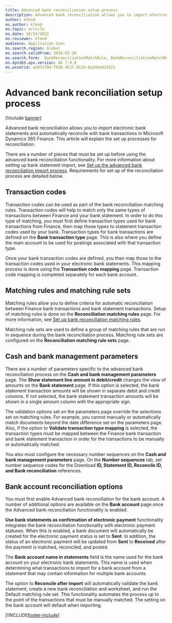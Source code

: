 ```yaml
---
title: Advanced bank reconciliation setup process
description: Advanced bank reconciliation allows you to import electronic bank statements and automatically reconcile with bank transactions in Microsoft Dynamics 365 Finance.
author: kfend
ms.author: kfend
ms.topic: article
ms.date: 10/24/2022
ms.reviewer: kfend
audience: Application User
ms.search.region: Global
ms.search.validFrom: 2016-02-28
ms.search.form:  BankReconciliationMatchRule, BankReconciliationMatchRuleSet
ms.dyn365.ops.version: AX 7.0.0
ms.assetid: ae071f04-f038-4b17-812d-0a241ed15521
---
```


# Advanced bank reconciliation setup process

[!include [banner](../includes/banner.md)]

Advanced bank reconciliation allows you to import electronic bank statements and automatically reconcile with bank transactions in Microsoft Dynamics 365 Finance. This article will explain the set up processes for reconciliation.  

There are a number of pieces that must be set up before using the advanced bank reconciliation functionality. For more information about setting up bank statement import, see [Set up the advanced bank reconciliation import process](set-up-advanced-bank-reconciliation-import-process.md).  Requirements for set up of the reconciliation process are detailed below.

## Transaction codes
Transaction codes can be used as part of the bank reconciliation matching rules. Transaction codes will help to match only the same types of transactions between Finance and your bank statement. In order to do this type of matching, you must first define transaction types used for bank transactions from Finance, then map those types to statement transaction codes used by your bank. Transaction types for bank transactions are defined on the **Bank transaction type** page. This is also where you define the main account to be used for postings associated with that transaction type. 

Once your bank transaction codes are defined, you then map those to the transaction codes used in your electronic bank statements. This mapping process is done using the **Transaction code mapping** page. Transaction code mapping is completed separately for each bank account.

## Matching rules and matching rule sets
Matching rules allow you to define criteria for automatic reconciliation between Finance bank transactions and bank statement transactions. Setup of matching rules is done on the **Reconciliation matching rules** page. For more information, see [Set up bank reconciliation matching rules](set-up-bank-reconciliation-matching-rules.md). 

Matching rule sets are used to define a group of matching rules that are run in sequence during the bank reconciliation process.  Matching rule sets are configured on the **Reconciliation matching rule sets** page.

## Cash and bank management parameters
There are a number of parameters specific to the advanced bank reconciliation process on the **Cash and bank management parameters** page.  The **Show statement line amount in debit/credit** changes the view of amounts on the **Bank statement** page. If this option is selected, the bank statement transaction amounts will be shown in separate debit and credit columns. If not selected, the bank statement transaction amounts will be shown in a single amount column with the appropriate sign. 

The validation options set on the parameters page override the selections set on matching rules. For example, you cannot manually or automatically match documents beyond the date difference set on the parameters page. Also, if the option to **Validate transaction type mapping** is selected, the transaction types must be mapped between the Finance bank transaction and bank statement transaction in order for the transactions to be manually or automatically matched. 

You also must configure the necessary number sequences on the **Cash and bank management parameters** page.  On the **Number sequences** tab, set number sequence codes for the Download **ID, Statement ID, Reconcile ID, and Bank reconciliation** references.

## Bank account reconciliation options
You must first enable Advanced bank reconciliation for the bank account. A number of additional options are available on the **Bank account** page once the Advanced bank reconciliation functionality is enabled. 

**Use bank statements as confirmation of electronic payment** functionality integrates the bank reconciliation functionality with electronic payment statuses. When this is enabled, a bank document will automatically be created for the electronic payment status is set to **Sent**. In addition, the status of an electronic payment will be updated from **Sent** to **Received** after the payment is matched, reconciled, and posted. 

The **Bank account name in statements** field is the name used for the bank account on your electronic bank statements. This name is used when determining what transactions to import for a bank account from a statement that may contain information for multiple bank accounts. 

The option to **Reconcile after import** will automatically validate the bank statement, create a new bank reconciliation and worksheet, and run the Default matching rule set. This functionality automates the process up to the point of the transactions that must be manually matched. The setting on the bank account will default when importing.





[!INCLUDE[footer-include](../../includes/footer-banner.md)]
